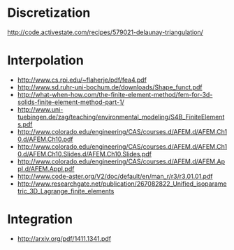 Discretization
==============

http://code.activestate.com/recipes/579021-delaunay-triangulation/


Interpolation
=============

- http://www.cs.rpi.edu/~flaherje/pdf/fea4.pdf
- http://www.sd.ruhr-uni-bochum.de/downloads/Shape_funct.pdf
- http://what-when-how.com/the-finite-element-method/fem-for-3d-solids-finite-element-method-part-1/
- http://www.uni-tuebingen.de/zag/teaching/environmental_modeling/S4B_FiniteElements.pdf
- http://www.colorado.edu/engineering/CAS/courses.d/AFEM.d/AFEM.Ch10.d/AFEM.Ch10.pdf
- http://www.colorado.edu/engineering/CAS/courses.d/AFEM.d/AFEM.Ch10.d/AFEM.Ch10.Slides.d/AFEM.Ch10.Slides.pdf
- http://www.colorado.edu/engineering/CAS/courses.d/AFEM.d/AFEM.AppI.d/AFEM.AppI.pdf
- http://www.code-aster.org/V2/doc/default/en/man_r/r3/r3.01.01.pdf
- http://www.researchgate.net/publication/267082822_Unified_isoparametric_3D_Lagrange_finite_elements

Integration
===========
- http://arxiv.org/pdf/1411.1341.pdf
